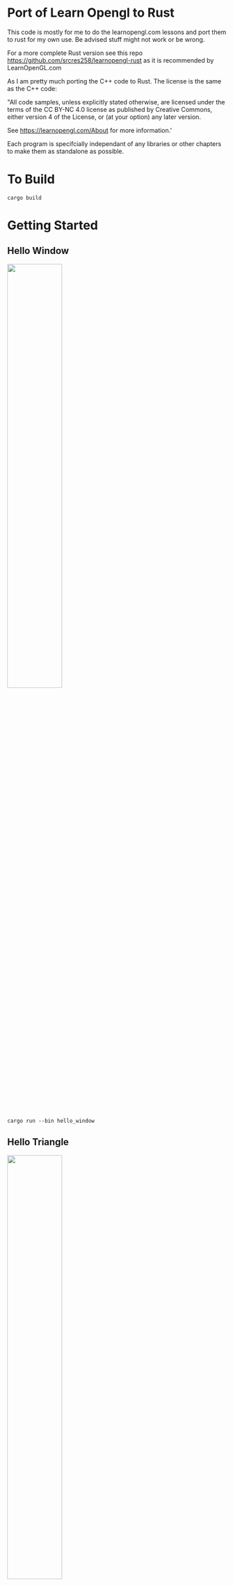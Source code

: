 # Port of Learn Opengl to Rust

This code is mostly for me to do the learnopengl.com lessons and port them to rust for my own use. Be advised stuff might not work or be wrong.

For a more complete Rust version see this repo https://github.com/srcres258/learnopengl-rust as it is recommended by LearnOpenGL.com

As I am pretty much porting the C++ code to Rust. The license is the same as the C++ code:

"All code samples, unless explicitly stated otherwise, are licensed under the terms of the CC BY-NC 4.0 license as published by Creative Commons, either version 4 of the License, or (at your option) any later version.

See https://learnopengl.com/About for more information.'

Each program is specifcially independant of any libraries or other chapters to make them as standalone as possible.


# To Build
    cargo build

# Getting Started

## Hello Window
<img src="/screenshots/01_hello_window.png" width="50%">

    cargo run --bin hello_window

## Hello Triangle
<img src="/screenshots/02_hello_triangle.png" width="50%">

    cargo run --bin hello_triangle

## Hello Triangle Indexed
<img src="/screenshots/03_hello_triangle_indexed.png" width="50%">
<img src="/screenshots/03_hello_triangle_indexed_wireframe.png" width="50%">

    cargo run --bin hello_triangle_indexed

## Hello Triangle - Exercise 1
<img src="/screenshots/04_hello_triangle_exercise_01.png" width="50%">

    cargo run --bin hello_triangle_exercise_01

## Hello Triangle - Exercise 2
<img src="/screenshots/05_hello_triangle_exercise_02.png" width="50%">

    cargo run --bin hello_triangle_exercise_02

## Hello Triangle - Exercise 3
<img src="/screenshots/06_hello_triangle_exercise_03.png" width="50%">

    cargo run --bin hello_triangle_exercise_03

## Shaders - Uniforms
<img src="/screenshots/07_shaders.png" width="50%">

    cargo run --bin shaders

## Shaders - Shader attributes
<img src="/screenshots/08_shaders_attributes.png" width="50%">

    cargo run --bin shaders    

## Shaders - Shader Object
<img src="/screenshots/09_shaders_object.png" width="50%">
This example uses a build script to copy shaders to the folder so you have to run it in place.

    cd learn_opengl/01_getting_started/09_shaders_object
    cargo run

## Shaders - Exercise 1
<img src="/screenshots/10_shaders_exercise_01.png" width="50%">
This example uses a build script to copy shaders to the folder so you have to run it in place.

    cd learn_opengl/01_getting_started/10_shaders_exercise_01
    cargo run

## Shaders - Exercise 2
<img src="/screenshots/11_shaders_exercise_02.png" width="50%">
This example uses a build script to copy shaders to the folder so you have to run it in place.

    cd learn_opengl/01_getting_started/11_shaders_exercise_02
    cargo run

## Shaders - Exercise 3
<img src="/screenshots/12_shaders_exercise_03.png" width="50%">
This example uses a build script to copy shaders to the folder so you have to run it in place.

    cd learn_opengl/01_getting_started/12_shaders_exercise_03
    cargo run    

## Textures
<img src="/screenshots/13_textures.png" width="50%">
This example uses a build script to copy shaders/textures to the folder so you have to run it in place.

    cd learn_opengl/01_getting_started/13_textures
    cargo run    

## Textures Units
<img src="/screenshots/14_textures_units.png" width="50%">
This example uses a build script to copy shaders/textures to the folder so you have to run it in place.

    cd learn_opengl/01_getting_started/14_textures_units
    cargo run  

## Textures Exercise 01
<img src="/screenshots/15_textures_exercise_01.png" width="50%">
This example uses a build script to copy shaders/textures to the folder so you have to run it in place.

    cd learn_opengl/01_getting_started/15_textures_exercise_01
    cargo run     

## Textures Exercise 02
<img src="/screenshots/16_textures_exercise_02.png" width="50%">
This example uses a build script to copy shaders/textures to the folder so you have to run it in place.

    cd learn_opengl/01_getting_started/16_textures_exercise_02
    cargo run            

## Textures Exercise 03
<img src="/screenshots/17_textures_exercise_03.png" width="50%">
This example uses a build script to copy shaders/textures to the folder so you have to run it in place.

    cd learn_opengl/01_getting_started/16_textures_exercise_03
    cargo run  

## Textures Exercise 04
<img src="/screenshots/18_textures_exercise_04.png" width="50%">
This example uses a build script to copy shaders/textures to the folder so you have to run it in place.

    cd learn_opengl/01_getting_started/18_textures_exercise_04
    cargo run  

## Transforms
<img src="/screenshots/19_transformations.png" width="50%">
This example uses a build script to copy shaders/textures to the folder so you have to run it in place.

    cd learn_opengl/01_getting_started/19_transformations
    cargo run 

## Transforms Exercise 01
<img src="/screenshots/20_transformations_exercise_01.png" width="50%">
This example uses a build script to copy shaders/textures to the folder so you have to run it in place.

    cd learn_opengl/01_getting_started/20_transformations_exercise_01
    cargo run       

## Transforms Exercise 02
<img src="/screenshots/21_transformations_exercise_02.png" width="50%">
This example uses a build script to copy shaders/textures to the folder so you have to run it in place.

    cd learn_opengl/01_getting_started/21_transformations_exercise_02
    cargo run   

## Coords
<img src="/screenshots/22_coords.png" width="50%">
This example uses a build script to copy shaders/textures to the folder so you have to run it in place.

    cd learn_opengl/01_getting_started/22_coords
    cargo run       

## Coords Depth
<img src="/screenshots/23_coords_depth.png" width="50%">
This example uses a build script to copy shaders/textures to the folder so you have to run it in place.

    cd learn_opengl/01_getting_started/23_coords_depth
    cargo run     

## Coords More Cubes
<img src="/screenshots/24_coords_more_cubes.png" width="50%">
This example uses a build script to copy shaders/textures to the folder so you have to run it in place.

    cd learn_opengl/01_getting_started/24_coords_more_cubes
    cargo run 

## Coords More Cubes Exercise 03
<img src="/screenshots/25_coords_exercise_03.png" width="50%">
This example uses a build script to copy shaders/textures to the folder so you have to run it in place.

    cd learn_opengl/01_getting_started/25_coords_exercise_03
    cargo run 

## Camera
<img src="/screenshots/26_camera.png" width="50%">
This example uses a build script to copy shaders/textures to the folder so you have to run it in place.

    cd learn_opengl/01_getting_started/26_camera
    cargo run 

## Camera - Walk Around
<img src="/screenshots/27_camera_walk_around.png" width="50%">
This example uses a build script to copy shaders/textures to the folder so you have to run it in place.

    cd learn_opengl/01_getting_started/27_camera_walk_around
    cargo run 

## Camera - Mouse
<img src="/screenshots/28_camera_mouse.png" width="50%">
This example uses a build script to copy shaders/textures to the folder so you have to run it in place.

    cd learn_opengl/01_getting_started/28_camera_mouse
    cargo run 

## Camera - Object
<img src="/screenshots/29_camera_object.png" width="50%">
This example uses a build script to copy shaders/textures to the folder so you have to run it in place.

    cd learn_opengl/01_getting_started/29_camera_object
    cargo run 

## Light - Colors
<img src="/screenshots/30_light_colors.png" width="50%">
This example uses a build script to copy shaders/textures to the folder so you have to run it in place.

    cd learn_opengl/01_getting_started/30_light_colors
    cargo run 

## Light - Basic
<img src="/screenshots/31_light_basic.png" width="50%">
This example uses a build script to copy shaders/textures to the folder so you have to run it in place.

    cd learn_opengl/01_getting_started/31_light_basic
    cargo run 

## Light - Specular
<img src="/screenshots/32_light_specular.png" width="50%">
This example uses a build script to copy shaders/textures to the folder so you have to run it in place.

    cd learn_opengl/01_getting_started/32_light_specular
    cargo run 

## Light - Exercise 01
<img src="/screenshots/33_light_exercise_01.png" width="50%">
This example uses a build script to copy shaders/textures to the folder so you have to run it in place.

    cd learn_opengl/01_getting_started/33_light_exercise_01
    cargo run 

## Light - Exercise 03
<img src="/screenshots/35_light_exercise_03.png" width="50%">
This example uses a build script to copy shaders/textures to the folder so you have to run it in place.

    cd learn_opengl/01_getting_started/35_light_exercise_03
    cargo run 

## Light - Exercise 04
<img src="/screenshots/35_light_exercise_04.png" width="50%">
This example uses a build script to copy shaders/textures to the folder so you have to run it in place.

    cd learn_opengl/01_getting_started/36_light_exercise_04
    cargo run 